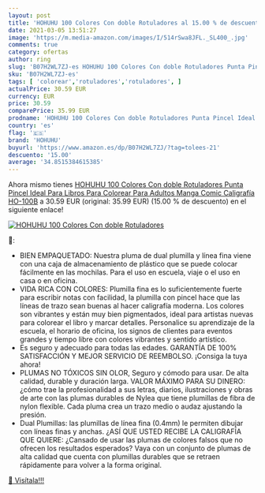 ```yaml
---
layout: post
title: 'HOHUHU 100 Colores Con doble Rotuladores al 15.00 % de descuento'
date: 2021-03-05 13:51:27
image: 'https://m.media-amazon.com/images/I/514rSwa8JFL._SL400_.jpg'
comments: true
category: ofertas
author: ring
slug: 'B07H2WL7ZJ-es HOHUHU 100 Colores Con doble Rotuladores Punta Pincel...'
sku: 'B07H2WL7ZJ-es'
tags: [ 'colorear','rotuladores','rotuladores', ]
actualPrice: 30.59 EUR
currency: EUR
price: 30.59
comparePrice: 35.99 EUR
prodname: 'HOHUHU 100 Colores Con doble Rotuladores Punta Pincel Ideal Para Libros Para Colorear Para Adultos  Manga  Comic  Caligrafía HO-100B'
country: 'es'
flag: '🇪🇸'
brand: 'HOHUHU'
buyurl: 'https://www.amazon.es/dp/B07H2WL7ZJ/?tag=tolees-21'
descuento: '15.00'
average: '34.8515384615385'
---
```


Ahora mismo tienes [HOHUHU 100 Colores Con doble Rotuladores Punta Pincel Ideal Para Libros Para Colorear Para Adultos  Manga  Comic  Caligrafía HO-100B](https://www.amazon.es/dp/B07H2WL7ZJ/?tag=tolees-21) a 30.59 EUR (original: 35.99 EUR) (15.00 %  de descuento) en el siguiente enlace!

[![HOHUHU 100 Colores Con doble Rotuladores](https://m.media-amazon.com/images/I/514rSwa8JFL._SL400_.jpg)](https://www.amazon.es/dp/B07H2WL7ZJ/?tag=tolees-21)

🔎:

- BIEN EMPAQUETADO: Nuestra pluma de dual plumilla y línea fina viene con una caja de almacenamiento de plástico que se puede colocar fácilmente en las mochilas. Para el uso en escuela, viaje o el uso en casa o en oficina.
- VIDA RICA CON COLORES: Plumilla fina es lo suficientemente fuerte para escribir notas con facilidad, la plumilla con pincel hace que las líneas de trazo sean buenas al hacer caligrafía moderna. Los colores son vibrantes y están muy bien pigmentados, ideal para artistas nuevas para colorear el libro y marcar detalles. Personalice su aprendizaje de la escuela, el horario de oficina, los signos de clientes para eventos grandes y tiempo libre con colores vibrantes y sentido artístico.
- Es seguro y adecuado para todas las edades. GARANTÍA DE 100% SATISFACCIÓN Y MEJOR SERVICIO DE REEMBOLSO. ¡Consiga la tuya ahora!
- PLUMAS NO TÓXICOS SIN OLOR, Seguro y cómodo para usar. De alta calidad, durable y duración larga. VALOR MÁXIMO PARA SU DINERO: ¿cómo trae la profesionalidad a sus letras, diarios, ilustraciones y obras de arte con las plumas durables de Nylea que tiene plumillas de fibra de nylon flexible. Cada pluma crea un trazo medio o audaz ajustando la presión.
- Dual Plumillas: las plumillas de línea fina (0.4mm) le permiten dibujar con líneas finas y anchas. ¿ASÍ QUE USTED RECIBE LA CALIGRAFÍA QUE QUIERE: ¿Cansado de usar las plumas de colores falsos que no ofrecen los resultados esperados? Vaya con un conjunto de plumas de alta calidad que cuenta con plumillas durables que se retraen rápidamente para volver a la forma original.

[🛒 Visítala!!!](https://www.amazon.es/dp/B07H2WL7ZJ/?tag=tolees-21)
